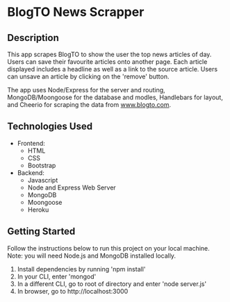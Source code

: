 # BlogTO News Scrapper 

## Description
This app scrapes BlogTO to show the user the top news articles of day. Users can save their favourite articles onto another page. Each article displayed includes a headline as well as a link to the source article. Users can unsave an article by clicking on the 'remove' button. 

The app uses Node/Express for the server and routing, MongoDB/Moongoose for the database and modles, Handlebars for layout, and Cheerio for scraping the data from www.blogto.com. 


## Technologies Used
- Frontend:
    - HTML
    - CSS
    - Bootstrap
- Backend:
    - Javascript
    - Node and Express Web Server
    - MongoDB
    - Moongoose
    - Heroku

## Getting Started

Follow the instructions below to run this project on your local machine. Note: you will need Node.js and MongoDB installed locally. 

1. Install dependencies by running 'npm install'
2. In your CLI, enter 'mongod'
3. In a different CLI, go to root of directory and enter 'node server.js'
4. In browser, go to http://localhost:3000